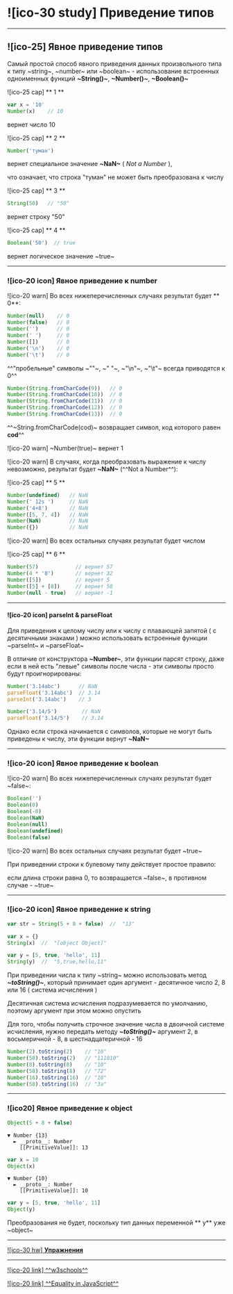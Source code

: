 # ![ico-30 study] Приведение типов

______________________________________

## ![ico-25] Явное приведение типов

Самый простой способ явного приведения данных произвольного типа к типу ~string~, ~number~ или ~boolean~ - использование встроенных одноименных функций **~String()~**,  **~Number()~**,  **~Boolean()~**

![ico-25 cap] ** 1 **

~~~js
var x = '10'
Number(x)    // 10
~~~

вернет число 10

![ico-25 cap] ** 2 **

~~~js
Number('туман')
~~~

вернет специальное значение  **~NaN~** ( _Not  a  Number_ ),

что означает, что строка "туман" не может быть преобразована к числу

![ico-25 cap] ** 3 **

~~~js
String(50)   // "50"
~~~

вернет строку "50"

![ico-25 cap] ** 4 **

~~~js
Boolean('50')  // true
~~~

вернет логическое значение  ~true~

___________________________________________________________________

### ![ico-20 icon] Явное приведение к number

![ico-20 warn] Во всех нижеперечисленных случаях результат будет ** 0**:

~~~js
Number(null)    // 0
Number(false)   // 0
Number('')      // 0
Number(' ')     // 0
Number([])      // 0
Number('\n')    // 0
Number('\t')    // 0
~~~

^^"пробельные" символы ~""~, ~"   "~, ~"\n"~, ~"\t"~ всегда приводятся к 0^^

~~~js
Number(String.fromCharCode(9))   // 0
Number(String.fromCharCode(10))  // 0
Number(String.fromCharCode(11))  // 0
Number(String.fromCharCode(12))  // 0
Number(String.fromCharCode(13))  // 0
~~~

^^~String.fromCharCode(cod)~ возвращает символ, код которого равен **cod**^^

![ico-20 warn] ~Number(true)~  вернет 1

![ico-20 warn] В случаях, когда преобразовать выражение к числу невозможно, результат будет  **~NaN~** (^^Not a Number^^):

![ico-25 cap] ** 5 **

~~~js
Number(undefined)   // NaN
Number(' 12s ')     // NaN
Number('4+8')       // NaN
Number([5, 7, 4])   // NaN
Number(NaN)         // NaN
Number({})          // NaN
~~~

![ico-20 warn]  Во всех остальных случаях результат будет  числом

![ico-25 cap] ** 6 **

~~~js
Number(57)            // вернет 57
Number(4 * '8')       // вернет 32
Number([5])           // вернет 5
Number([5] + [8])     // вернет 58
Number(null - true)   // вернет -1
~~~

______________________________

#### ![ico-20 icon] parseInt & parseFloat

Для приведения к целому числу или к числу с плавающей запятой ( с десятичными знаками ) можно использовать встроенные функции ~parseInt~ и ~parseFloat~

В отличие от конструктора **~Number~**, эти функции парсят строку, даже если в ней есть "левые" символы после числа - эти символы просто будут проигнорированы:

~~~js
Number('3.14abc')      // NaN
parseFloat('3.14abc')  // 3.14
parseInt('3.14abc')    // 3

Number('3.14/5')        // NaN
parseFloat('3.14/5')    // 3.14
~~~

Однако если строка начинается с символов, которые не могут быть приведены к числу, эти функции вернут **~NaN~**

____________________________________________________________________

### ![ico-20 icon] Явное приведение к boolean

![ico-20 warn] Во всех нижеперечисленных случаях результат будет  ~false~:

~~~js
Boolean('')
Boolean(0)     
Boolean(-0)  
Boolean(NaN)
Boolean(null)
Boolean(undefined)
Boolean(false)
~~~

![ico-20 warn] Во всех остальных случаях результат будет  ~true~

При приведении строки к булевому типу действует простое правило:

если длина строки равна 0, то возвращается ~false~, в противном случае - ~true~

____________________________________________________________________

### ![ico-20 icon] Явное приведение к string


~~~js
var str = String(5 + 8 + false)  //  "13"

var x = {}
String(x)  //  "[object Object]"

var y = [5, true, 'hello', 11]
String(y)  //  "5,true,hello,11"
~~~

При приведении числа к типу ~string~ можно использовать метод **_~toString()~_**, который принимает один аргумент - десятичное число 2, 8 или 16 ( система исчисления )

Десятичная система исчисления подразумевается по умолчанию, поэтому аргумент при этом можно опустить

Для того, чтобы получить строчное значение числа в двоичной системе исчисления, нужно передать методу **_~toString()~_** аргумент 2, в восьмеричной - 8, в шестнадцатеричной - 16

~~~js
Number(2).toString(2)    // "10"
Number(58).toString(2)   // "111010"
Number(8).toString(8)    // "10"
Number(58).toString(8)   // "72"
Number(16).toString(16)  // "10"
Number(58).toString(16)  // "3a"
~~~

____________________________________________________________________

### ![ico20] Явное приведение к object

~~~js
Object(5 + 8 + false)
~~~

~~~console
▼ Number {13}
  ► __proto__: Number
    [[PrimitiveValue]]: 13
~~~

~~~js
var x = 10
Object(x)
~~~

~~~console
▼ Number {10}
  ► __proto__: Number
    [[PrimitiveValue]]: 10
~~~

~~~js
var y = [5, true, 'hello', 11]
Object(y)
~~~

Преобразования не будет, поскольку тип данных переменной ** y** уже ~object~

____________________________________________________________________

[![ico-30 hw] **Упражнения**](https://docs.google.com/forms/d/e/1FAIpQLSdFHuyyukF2rmA04BN1AmS5MCNXWgQmR5t7mmxyTpzdBZVGGw/viewform)

____________________________________________________________________

[![ico-20 link] ^^w3schools^^](https://www.w3schools.com/jsref/jsref_infinity.asp)

[![ico-20 link] ^^Equality in JavaScript^^](https://dorey.github.io/JavaScript-Equality-Table/unified/)
